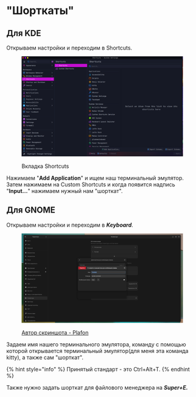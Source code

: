 # "Шорткаты"

## Для KDE

Открываем настройки и переходим в Shortcuts.

<figure><img src="../../.gitbook/assets/image (3).png" alt=""><figcaption><p>Вкладка Shortcuts</p></figcaption></figure>

Нажимаем "**Add Application**" и ищем наш терминальный эмулятор. Затем нажимаем на Custom Shortcuts и когда появится надпись "**Input...**" нажимаем нужный нам "шорткат".

## Для GNOME

Открываем настройки и переходим в _**Keyboard**_.&#x20;

<figure><img src="../../.gitbook/assets/image (1) (3).png" alt=""><figcaption><p><a href="https://www.youtube.com/@PLAFON20">Автор скриншота - Plafon</a></p></figcaption></figure>

Задаем имя нашего терминального эмулятора, команду с помощью которой открывается терминальный эмулятор(для меня эта команда kitty), а также сам "шорткат".

{% hint style="info" %}
Принятый стандарт - это Ctrl+Alt+T.&#x20;
{% endhint %}

Также нужно задать шорткат для файлового менеджера на _**Super+E.**_
